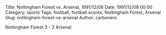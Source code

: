 Title: Nottingham Forest vs. Arsenal, 1991/12/08
Date: 1991/12/08 00:00
Category: sports
Tags: football, football scores, Nottingham Forest, Arsenal
Slug: nottingham-forest-vs-arsenal
Author: carbonero


Nottingham Forest 3 - 2 Arsenal
